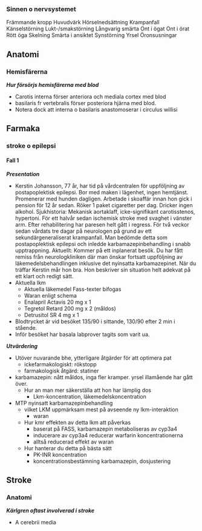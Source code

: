 ### Sinnen o nervsystemet

Främmande kropp
Huvudvärk
Hörselnedsättning
Krampanfall
Känselstörning
Lukt-/smakstörning
Långvarig smärta
Ont i ögat
Ont i örat
Rött öga
Skelning
Smärta i ansiktet
Synstörning
Yrsel
Öronsusningar





## Anatomi

### Hemisfärerna

***Hur försörjs hemisfärerna med blod***

* Carotis interna förser anteriora och mediala cortex med blod
* basilaris fr vertebralis förser posteriora hjärna med blod. 
* Notera dock att interna o basilaris anastomoserar i circulus willisi



## Farmaka

### stroke o epilepsi

#### Fall 1

***Presentation***

* Kerstin Johansson, 77 år, har tid på vårdcentralen för uppföljning av postapoplektisk epilepsi. Bor med maken i lägenhet, ingen hemtjänst. Promenerar med hunden dagligen. Arbetade i skoaffär innan hon gick i pension för 12 år sedan. Röker 1 paket cigaretter per dag. Dricker ingen alkohol. Sjukhistoria: Mekanisk aortaklaff, icke-signifikant carotisstenos, hypertoni. För ett halvår sedan ischemisk stroke med svaghet i vänster arm. Efter rehabilitering har paresen helt gått i regress. För två veckor sedan vårdats tre dagar på neurologen på grund av ett sekundärgeneraliserat krampanfall. Man bedömde detta som postapoplektisk epilepsi och inledde karbamazepinbehandling i snabb upptrappning. Aktuellt: Kommer på ett inplanerat besök. Du har fått remiss från neurologkliniken där man önskar fortsatt uppföljning av läkemedelsbehandlingen inklusive det nyinsatta karbamazepinet. När du träffar Kerstin mår hon bra. Hon beskriver sin situation helt adekvat på ett klart och redigt sätt.
* Aktuella lkm
  * Aktuella läkemedel Fass-texter bifogas 
  * Waran enligt schema 
  * Enalapril Actavis 20 mg x 1 
  * Tegretol Retard 200 mg x 2 (måldos) 
  * Detrusitol SR 4 mg x 1
* Blodtrycket är vid besöket 135/90 i sittande, 130/90 efter 2 min i stående.
* Inför besöket har basala labprover tagits som varit ua.



***Utvärdering***

* Utöver nuvarande bhe, ytterligare åtgärder för att optimera pat
  * ickefarmakologiskt: rökstopp
  * farmakologisk åtgärd: statiner
* karbamazepin: nått måldos, inga fler kramper. yrsel illamående har gått över. 
  * Hur an man mer säkerställa att hon har lämplig dos
    * Lkm-koncentration, läkemedelskoncentration
* MTP nyinsatt karbamazepinbehandling
  * vilket LKM uppmärksam mest på avseende ny lkm-interaktion
    * waran
  * Hur kmr effekten av detta lkm att påverkas
    * baserat på FASS, karbamazepin metaboliseras av cyp3a4
    * inducerare av cyp3a4 reducerar warfarin koncentrationerna
    * alltså reducerad effekt av waran
  * Hur hanterar du detta på bästa sätt
    * PK-INR koncentration
    * koncentrationsbestämning karbamazepin, dosjustering



## Stroke

### Anatomi

***Kärlgren oftast involverad i stroke***

* A cerebrii media
